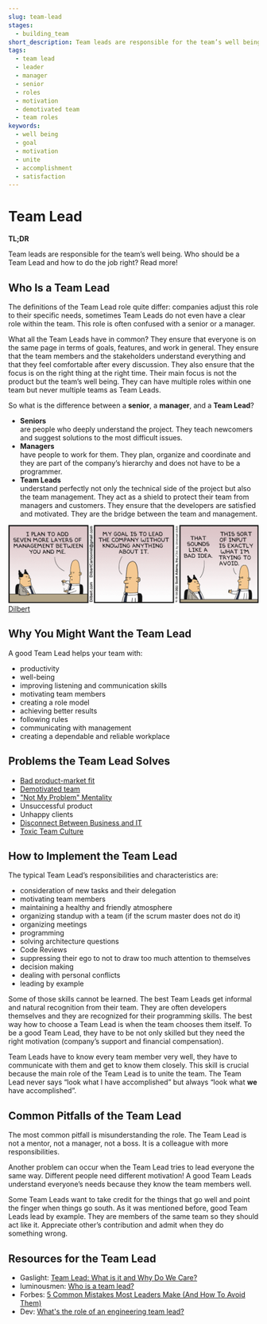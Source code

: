 ```yaml
---
slug: team-lead
stages:
  - building_team
short_description: Team leads are responsible for the team’s well being. They protect their team from managers and stakeholders. They ensure that the team and stakeholders are on the same page.
tags:
  - team lead
  - leader
  - manager
  - senior
  - roles
  - motivation
  - demotivated team
  - team roles
keywords:
  - well being
  - goal
  - motivation
  - unite
  - accomplishment
  - satisfaction
---
```


# Team Lead

**TL;DR**

Team leads are responsible for the team’s well being. Who should be a Team Lead and how to do the job right? Read more!

## Who Is a Team Lead

The definitions of the Team Lead role quite differ: companies adjust this role to their specific needs, sometimes Team Leads do not even have a clear role within the team. This role is often confused with a senior or a manager.

What all the Team Leads have in common? They ensure that everyone is on the same page in terms of goals, features, and work in general. They ensure that the team members and the stakeholders understand everything and that they feel comfortable after every discussion. They also ensure that the focus is on the right thing at the right time. Their main focus is not the product but the team’s well being. They can have multiple roles within one team but never multiple teams as Team Leads.

So what is the difference between a **senior**, a **manager**, and a **Team Lead**?

- **Seniors**  
  are people who deeply understand the project. They teach newcomers and suggest solutions to the most difficult issues.
- **Managers**  
  have people to work for them. They plan, organize and coordinate and they are part of the company’s hierarchy and does not have to be a programmer.
- **Team Leads**  
  understand perfectly not only the technical side of the project but also the team management. They act as a shield to protect their team from managers and customers. They ensure that the developers are satisfied and motivated. They are the bridge between the team and management.

![Management](/files/team_lead.png)
[Dilbert](https://dilbert.com/strip/2011-04-14)

## Why You Might Want the Team Lead

A good Team Lead helps your team with:

- productivity
- well-being
- improving listening and communication skills
- motivating team members
- creating a role model
- achieving better results
- following rules
- communicating with management
- creating a dependable and reliable workplace

## Problems the Team Lead Solves

- [Bad product-market fit](/problems/bad-product-market-fit)
- [Demotivated team](/problems/demotivated-team)
- ["Not My Problem" Mentality](/problems/not-my-problem-mentality)
- Unsuccessful product
- Unhappy clients
- [Disconnect Between Business and IT](/problems/disconnect-between-business-and-it)
- [Toxic Team Culture](/problems/toxic-team-culture)

## How to Implement the Team Lead

The typical Team Lead’s responsibilities and characteristics are:

- consideration of new tasks and their delegation
- motivating team members
- maintaining a healthy and friendly atmosphere
- organizing standup with a team (if the scrum master does not do it)
- organizing meetings
- programming
- solving architecture questions
- Code Reviews
- suppressing their ego to not to draw too much attention to themselves
- decision making
- dealing with personal conflicts
- leading by example

Some of those skills cannot be learned. The best Team Leads get informal and natural recognition from their team. They are often developers themselves and they are recognized for their programming skills. The best way how to choose a Team Lead is when the team chooses them itself. To be a good Team Lead, they have to be not only skilled but they need the right motivation (company’s support and financial compensation).

Team Leads have to know every team member very well, they have to communicate with them and get to know them closely. This skill is crucial because the main role of the Team Lead is to unite the team. The Team Lead never says “look what I have accomplished” but always “look what **we** have accomplished”.

## Common Pitfalls of the Team Lead

The most common pitfall is misunderstanding the role. The Team Lead is not a mentor, not a manager, not a boss. It is a colleague with more responsibilities.

Another problem can occur when the Team Lead tries to lead everyone the same way. Different people need different motivation! A good Team Leads understand everyone’s needs because they know the team members well.

Some Team Leads want to take credit for the things that go well and point the finger when things go south. As it was mentioned before, good Team Leads lead by example. They are members of the same team so they should act like it. Appreciate other’s contribution and admit when they do something wrong.

## Resources for the Team Lead

- Gaslight: [Team Lead: What is it and Why Do We Care?](https://teamgaslight.com/blog/team-lead-what-is-it-and-why-do-we-care)
- luminousmen: [Who is a team lead?](https://luminousmen.com/post/who-is-a-team-lead)
- Forbes: [5 Common Mistakes Most Leaders Make (And How To Avoid Them)](https://www.forbes.com/sites/deeppatel/2017/11/21/5-common-mistakes-most-leaders-make-and-how-to-avoid-them/#16299f57242d)
- Dev: [What's the role of an engineering team lead?](https://dev.to/pawel_ledwon/whats-the-role-of-an-engineering-team-lead--47hc)
